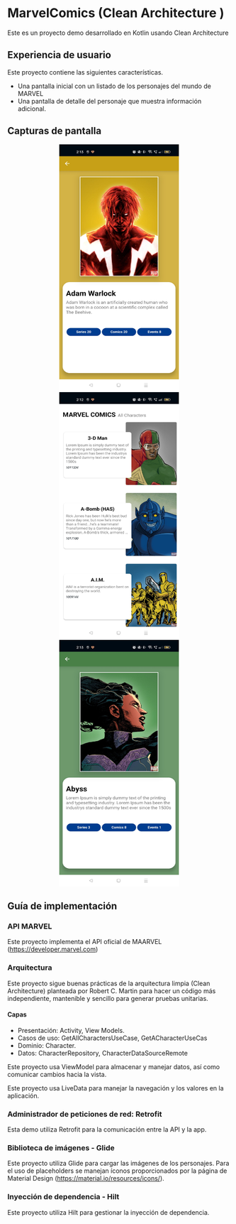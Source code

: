 # MarvelComics (Clean Architecture )

Este es un proyecto demo desarrollado en Kotlin usando Clean Architecture

## Experiencia de usuario

Este proyecto contiene las siguientes características.

* Una pantalla inicial con un listado de los personajes del mundo de MARVEL
* Una pantalla de detalle del personaje que muestra información adicional.


## Capturas de pantalla

<p align="center">
  <img width="270" height="555" src="screenshots/screenshot_1.jpg">
  <img width="270" height="555" src="screenshots/screenshot_2.jpg">
  <img width="270" height="555" src="screenshots/screenshot_3.jpg">
</p>

## Guía de implementación

### API MARVEL

Este proyecto implementa el API oficial de MAARVEL (https://developer.marvel.com)

### Arquitectura

Este proyecto sigue buenas prácticas de la arquitectura limpia (Clean Architecture) planteada por Robert C. Martin para hacer un código más independiente, mantenible y sencillo para generar pruebas unitarias.

#### Capas

* Presentación: Activity, View Models.
* Casos de uso: GetAllCharactersUseCase, GetACharacterUseCas
* Dominio: Character.
* Datos: CharacterRepository, CharacterDataSourceRemote

Este proyecto usa ViewModel para almacenar y manejar datos, así como comunicar cambios hacia la vista.

Este proyecto usa LiveData para manejar la navegación y los valores en la aplicación.



### Administrador de peticiones de red: Retrofit

Esta demo utiliza Retrofit para la comunicación entre la API y la app.

### Biblioteca de imágenes - Glide

Este proyecto utiliza Glide para cargar las imágenes de los personajes. Para el uso de placeholders se manejan íconos proporcionados por la página de Material Design (https://material.io/resources/icons/).

### Inyección de dependencia - Hilt

Este proyecto utiliza Hilt para gestionar la inyección de dependencia.


